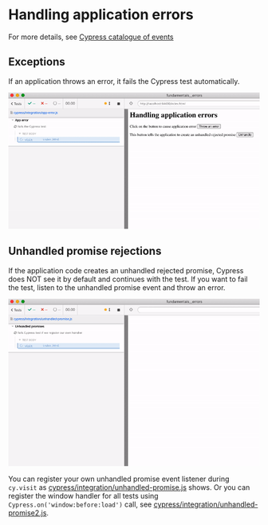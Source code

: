 # Handling application errors

For more details, see [Cypress catalogue of events](https://on.cypress.io/catalog-of-events)

## Exceptions

If an application throws an error, it fails the Cypress test automatically.

![Application error fails the test](./images/app-error.gif)

## Unhandled promise rejections

If the application code creates an unhandled rejected promise, Cypress does NOT see it by default and continues with the test. If you want to fail the test, listen to the unhandled promise event and throw an error.

![Test failing after an application has unhandled rejected promise](./images/unhandled-promise.gif)

You can register your own unhandled promise event listener during `cy.visit` as [cypress/integration/unhandled-promise.js](./cypress/integration/unhandled-promise.js) shows. Or you can register the window handler for all tests using `Cypress.on('window:before:load')` call, see [cypress/integration/unhandled-promise2.js](./cypress/integration/unhandled-promise2.js).
